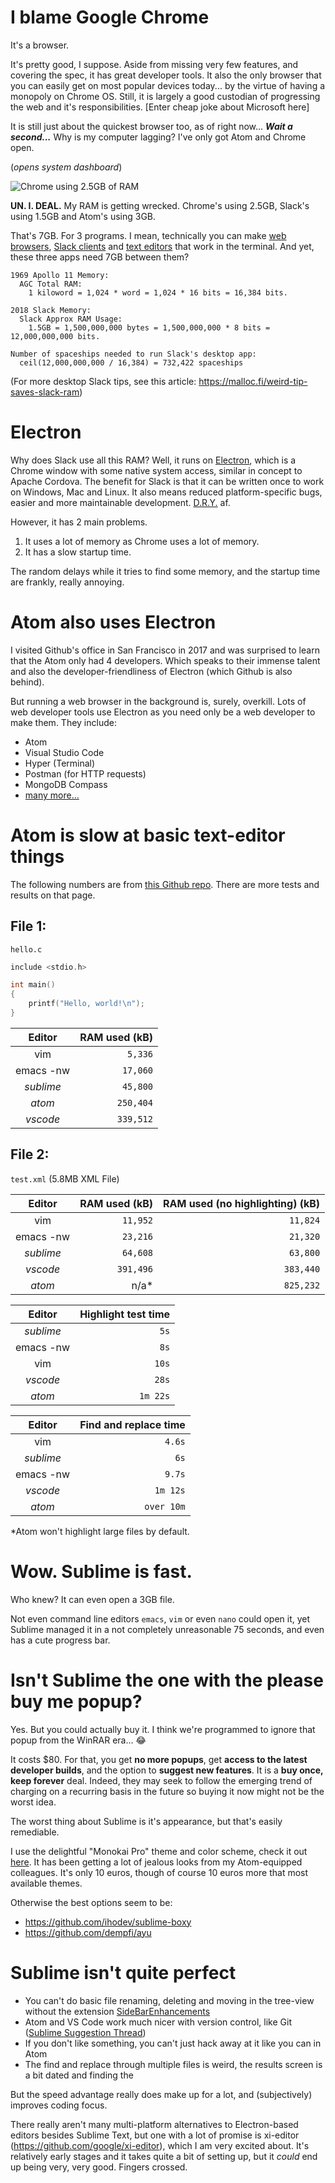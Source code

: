 <!-- post-title: Why I quit Atom and went back to Sublime -->
<!-- post-timestamp: 1515821753107 -->

# I blame Google Chrome

It's a browser.

It's pretty good, I suppose. Aside from missing very few features, and
covering the spec, it has great developer tools. It also the only
browser that you can easily get on most popular devices today... by the
virtue of having a monopoly on Chrome OS. Still, it is largely a good
custodian of progressing the web and it's responsibilities. \[Enter
cheap joke about Microsoft here\]

It is still just about the quickest browser too, as of right now...
***Wait a second...*** Why is my computer lagging? I've only got Atom
and Chrome open.

(*opens system dashboard*)

![Chrome using 2.5GB of RAM](images/monitor_chrome.jpg)

**UN. I. DEAL.** My RAM is getting wrecked. Chrome's using 2.5GB,
Slack's using 1.5GB and Atom's using 3GB.

That's 7GB. For 3 programs. I mean, technically you can make [web
browsers](https://en.wikipedia.org/wiki/List_of_web_browsers#Text-based),
[Slack clients](https://github.com/erroneousboat/slack-term) and [text
editors](https://en.wikipedia.org/wiki/List_of_text_editors#Text_user_interface)
that work in the terminal. And yet, these three apps need 7GB between
them?

```none
1969 Apollo 11 Memory:
  AGC Total RAM:
    1 kiloword = 1,024 * word = 1,024 * 16 bits = 16,384 bits.

2018 Slack Memory:
  Slack Approx RAM Usage:
    1.5GB = 1,500,000,000 bytes = 1,500,000,000 * 8 bits = 12,000,000,000 bits.

Number of spaceships needed to run Slack's desktop app:
  ceil(12,000,000,000 / 16,384) = 732,422 spaceships
```

(For more desktop Slack tips, see this article:
<https://malloc.fi/weird-tip-saves-slack-ram>)

# Electron

Why does Slack use all this RAM? Well, it runs on [Electron](), which is
a Chrome window with some native system access, similar in concept to
Apache Cordova. The benefit for Slack is that it can be written once to
work on Windows, Mac and Linux. It also means reduced platform-specific
bugs, easier and more maintainable development.
[D.R.Y.](https://en.wikipedia.org/wiki/Don%27t_repeat_yourself) af.

However, it has 2 main problems.

1.  It uses a lot of memory as Chrome uses a lot of memory.
2.  It has a slow startup time.

The random delays while it tries to find some memory, and the startup
time are frankly, really annoying.

# Atom also uses Electron

I visited Github's office in San Francisco in 2017 and was surprised to
learn that the Atom only had 4 developers. Which speaks to their immense
talent and also the developer-friendliness of Electron (which Github is
also behind).

But running a web browser in the background is, surely, overkill. Lots
of web developer tools use Electron as you need only be a web developer
to make them. They include:

  - Atom
  - Visual Studio Code
  - Hyper (Terminal)
  - Postman (for HTTP requests)
  - MongoDB Compass
  - [many more...](https://electronjs.org/apps)

# Atom is slow at basic text-editor things

The following numbers are from [this Github
repo](https://github.com/jhallen/joes-sandbox/tree/master/editor-perf).
There are more tests and results on that page.

## File 1:

`hello.c`

```c
include <stdio.h>

int main()
{
    printf("Hello, world!\n");
}
```

|  Editor   | RAM used (kB) |
| :-------: | ------------: |
|    vim    |       `5,336` |
| emacs -nw |      `17,060` |
| *sublime* |      `45,800` |
|  *atom*   |     `250,404` |
| *vscode*  |     `339,512` |

## File 2:

`test.xml` (5.8MB XML File)

|  Editor   | RAM used (kB) | RAM used (no highlighting) (kB) |
| :-------: | ------------: | ------------------------------: |
|    vim    |      `11,952` |                        `11,824` |
| emacs -nw |      `23,216` |                        `21,320` |
| *sublime* |      `64,608` |                        `63,800` |
| *vscode*  |     `391,496` |                       `383,440` |
|  *atom*   |         n/a\* |                       `825,232` |

|  Editor   | Highlight test time |
| :-------: | ------------------: |
| *sublime* |                `5s` |
| emacs -nw |                `8s` |
|    vim    |               `10s` |
| *vscode*  |               `28s` |
|  *atom*   |            `1m 22s` |

|  Editor   | Find and replace time |
| :-------: | --------------------: |
|    vim    |                `4.6s` |
| *sublime* |                  `6s` |
| emacs -nw |                `9.7s` |
| *vscode*  |              `1m 12s` |
|  *atom*   |            `over 10m` |

\*Atom won't highlight large files by default.

# Wow. Sublime is fast.

Who knew? It can even open a 3GB file.

Not even command line editors `emacs`, `vim` or even `nano` could open
it, yet Sublime managed it in a not completely unreasonable 75 seconds,
and even has a cute progress bar.

# Isn't Sublime the one with the please buy me popup?

Yes. But you could actually buy it. I think we're programmed to ignore
that popup from the WinRAR era... 😂

It costs $80. For that, you get **no more popups**, get **access to the
latest developer builds**, and the option to **suggest new features**.
It is a **buy once, keep forever** deal. Indeed, they may seek to follow
the emerging trend of charging on a recurring basis in the future so
buying it now might not be the worst idea.

The worst thing about Sublime is it's appearance, but that's easily
remediable.

I use the delightful "Monokai Pro" theme and color scheme, check it out
[here](https://www.monokai.pro/). It has been getting a lot of jealous
looks from my Atom-equipped colleagues. It's only 10 euros, though of
course 10 euros more that most available themes.

Otherwise the best options seem to be:

  - <https://github.com/ihodev/sublime-boxy>
  - <https://github.com/dempfi/ayu>

# Sublime isn't quite perfect

  - You can't do basic file renaming, deleting and moving in the
    tree-view without the extension
    [SideBarEnhancements](https://github.com/SideBarEnhancements-org/SideBarEnhancements)
  - Atom and VS Code work much nicer with version control, like Git
    ([Sublime Suggestion
    Thread](https://forum.sublimetext.com/t/api-suggestions/20640/26#post_26))
  - If you don't like something, you can't just hack away at it like you
    can in Atom
  - The find and replace through multiple files is weird, the results
    screen is a bit dated and finding the

But the speed advantage really does make up for a lot, and
(subjectively) improves coding focus.

There really aren't many multi-platform alternatives to Electron-based
editors besides Sublime Text, but one with a lot of promise is xi-editor
(<https://github.com/google/xi-editor>), which I am very excited about.
It's relatively early stages and it takes quite a bit of setting up, but
it *could* end up being very, very good. Fingers crossed.
